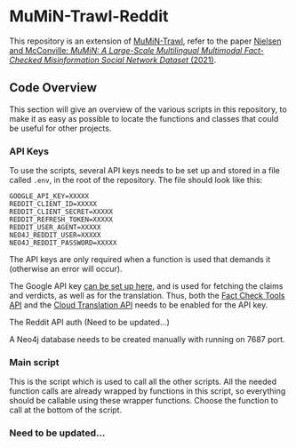# MuMiN-Trawl-Reddit
This repository is an extension of [MuMiN-Trawl](https://github.com/MuMiN-dataset/mumin-trawl), refer to the paper [Nielsen and McConville: _MuMiN: A Large-Scale
Multilingual Multimodal Fact-Checked Misinformation Social Network Dataset_
(2021)](https://arxiv.org/abs/2202.11684).


## Code Overview
This section will give an overview of the various scripts in this repository,
to make it as easy as possible to locate the functions and classes that could
be useful for other projects.

### API Keys
To use the scripts, several API keys needs to be set up and stored in a file
called `.env`, in the root of the repository. The file should look like this:
```shell
GOOGLE_API_KEY=XXXXX
REDDIT_CLIENT_ID=XXXXX
REDDIT_CLIENT_SECRET=XXXXX
REDDIT_REFRESH_TOKEN=XXXXX
REDDIT_USER_AGENT=XXXXX
NEO4J_REDDIT_USER=XXXXX
NEO4J_REDDIT_PASSWORD=XXXXX
```

The API keys are only required when a function is used that demands it
(otherwise an error will occur).

The Google API key
[can be set up here](https://cloud.google.com/docs/authentication/api-keys),
and is used for fetching the claims and verdicts, as well as for the
translation. Thus, both the
[Fact Check Tools API](https://developers.google.com/fact-check/tools/api/reference/rest)
and the
[Cloud Translation API](https://cloud.google.com/translate/docs/reference/rest/)
needs to be enabled for the API key.

The Reddit API auth
(Need to be updated...)


A Neo4j database needs to be created manually with running on 7687 port.

### Main script
This is the script which is used to call all the other scripts. All the needed
function calls are already wrapped by functions in this script, so everything
should be callable using these wrapper functions. Choose the function to call
at the bottom of the script.

### Need to be updated...